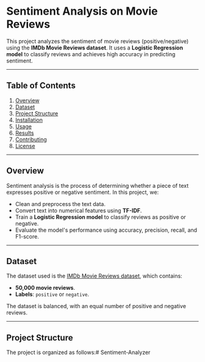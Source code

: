 # Sentiment Analysis on Movie Reviews

This project analyzes the sentiment of movie reviews (positive/negative) using the **IMDb Movie Reviews dataset**. It uses a **Logistic Regression model** to classify reviews and achieves high accuracy in predicting sentiment.

---

## Table of Contents
1. [Overview](#overview)
2. [Dataset](#dataset)
3. [Project Structure](#project-structure)
4. [Installation](#installation)
5. [Usage](#usage)
6. [Results](#results)
7. [Contributing](#contributing)
8. [License](#license)

---

## Overview

Sentiment analysis is the process of determining whether a piece of text expresses positive or negative sentiment. In this project, we:
- Clean and preprocess the text data.
- Convert text into numerical features using **TF-IDF**.
- Train a **Logistic Regression model** to classify reviews as positive or negative.
- Evaluate the model's performance using accuracy, precision, recall, and F1-score.

---

## Dataset

The dataset used is the [IMDb Movie Reviews dataset](https://www.kaggle.com/datasets/lakshmi25npathi/imdb-dataset-of-50k-movie-reviews?resource=download), which contains:
- **50,000 movie reviews**.
- **Labels**: `positive` or `negative`.

The dataset is balanced, with an equal number of positive and negative reviews.

---

## Project Structure

The project is organized as follows:# Sentiment-Analyzer